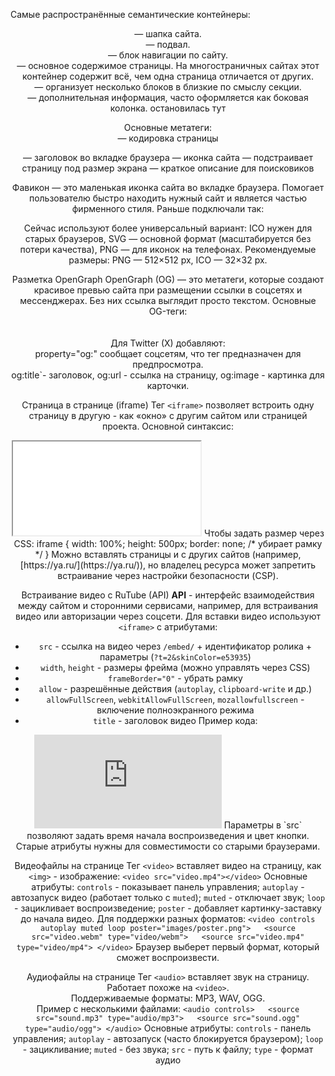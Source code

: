 Самые распространённые семантические контейнеры:
<header> — шапка сайта.
<footer> — подвал.
<nav> — блок навигации по сайту.
<main> — основное содержимое страницы. На многостраничных сайтах этот контейнер содержит всё, чем одна страница отличается от других.
<section> — организует несколько блоков в близкие по смыслу секции.
<aside> — дополнительная информация, часто оформляется как боковая колонка.
остановилась тут

Основные метатеги:  
<meta charset="utf-8"> — кодировка страницы
<title></title> — заголовок во вкладке браузера <link rel="icon" href="favicon.ico"> — иконка сайта <meta name="viewport" content="width=device-width, initial-scale=1"> — подстраивает страницу под размер экрана <meta name="description" content="Описание сайта"> — краткое описание для поисковиков

Фавикон — это маленькая иконка сайта во вкладке браузера. Помогает пользователю быстро находить нужный сайт и является частью фирменного стиля.
Раньше подключали так:
<link rel="icon" href="favicon.ico">
Сейчас используют более универсальный вариант:
<link rel="icon" href="favicon.ico" sizes="any"> <link rel="icon" href="icon.svg" type="image/svg+xml"> <link rel="apple-touch-icon" href="apple-touch-icon.png">
ICO нужен для старых браузеров, SVG — основной формат (масштабируется без потери качества), PNG — для иконок на телефонах.  
Рекомендуемые размеры: PNG — 512×512 px, ICO — 32×32 px.

Разметка OpenGraph
OpenGraph (OG) — это метатеги, которые создают красивое превью сайта при размещении ссылки в соцсетях и мессенджерах. Без них ссылка выглядит просто текстом.
Основные OG-теги:  
<meta property="og:title" content="Название страницы">  
<meta property="og:url" content="https://example.com/">  
<meta property="og:image" content="images/og.jpg">
Для Twitter (X) добавляют:  
<meta property="twitter:card" content="summary_large_image">
property="og:" сообщает соцсетям, что тег предназначен для предпросмотра.  
og:title`- заголовок, og:url -  ссылка на страницу, og:image - картинка для карточки.

Страница в странице (iframe)
Тег `<iframe>` позволяет встроить одну страницу в другую - как «окно» с другим сайтом или страницей проекта.
Основной синтаксис:
<iframe src="shop.html"></iframe>
Чтобы задать размер через CSS:  
iframe {  
width: 100%;  
height: 500px;  
border: none;   /* убирает рамку */
}
Можно вставлять страницы и с других сайтов (например, [https://ya.ru/](https://ya.ru/)), но владелец ресурса может запретить встраивание через настройки безопасности (CSP).

Встраивание видео с RuTube (API)
**API** - интерфейс взаимодействия между сайтом и сторонними сервисами, например, для встраивания видео или авторизации через соцсети.
Для вставки видео используют `<iframe>` с атрибутами:
- `src` - ссылка на видео через `/embed/` + идентификатор ролика + параметры (`?t=2&skinColor=e53935`)
- `width`, `height` - размеры фрейма (можно управлять через CSS)
- `frameBorder="0"` - убрать рамку
- `allow` - разрешённые действия (`autoplay`, `clipboard-write` и др.)
- `allowFullScreen`, `webkitAllowFullScreen`, `mozallowfullscreen` - включение полноэкранного режима
- `title` - заголовок видео
Пример кода:
<iframe src="https://rutube.ru/play/embed/6e35c4fad25431c44f7e087668a615d2/?t=2&skinColor=e53935" frameBorder="0" allow="clipboard-write; autoplay" webkitAllowFullScreen mozallowfullscreen allowFullScreen ></iframe>
Параметры в `src` позволяют задать время начала воспроизведения и цвет кнопки. Старые атрибуты нужны для совместимости со старыми браузерами.

Видеофайлы на странице
Тег `<video>` вставляет видео на страницу, как `<img>` - изображение:
`<video src="video.mp4"></video>`
Основные атрибуты:
`controls` - показывает панель управления;
 `autoplay` - автозапуск видео (работает только с `muted`);
 `muted` - отключает звук;
`loop` - зацикливает воспроизведение;
`poster` - добавляет картинку-заставку до начала видео.
Для поддержки разных форматов:
`<video controls autoplay muted loop poster="images/poster.png">   <source src="video.webm" type="video/webm">   <source src="video.mp4" type="video/mp4"> </video>`
Браузер выберет первый формат, который сможет воспроизвести.

Аудиофайлы на странице
Тег `<audio>` вставляет звук на страницу. Работает похоже на `<video>`.  
Поддерживаемые форматы: MP3, WAV, OGG.  
Пример с несколькими файлами:
`<audio controls>   <source src="sound.mp3" type="audio/mp3">   <source src="sound.ogg" type="audio/ogg"> </audio>`
Основные атрибуты:
`controls` - панель управления;
 `autoplay` - автозапуск (часто блокируется браузером);
 `loop` - зацикливание;
`muted` - без звука;
`src` - путь к файлу;
 `type` - формат аудио

